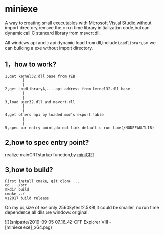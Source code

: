 # miniexe
A way to creating small executables with Microsoft Visual Studio,without import directory,remove the c run time library initialization code,but can dynamic call  C standard library from msvcrt.dll.

All windows api and c api dynamic load from dll,include `Loadlibrary`,so we can building a exe without import directory.
## 1，how to work?
```
1,get kernel32.dll base from PEB
        |
        |
2,get LoadLibraryA,... api address from kernel32.dll base
        |
        |
3,load user32.dll and msvcrt.dll
        |
        |
4,get others api by loaded mod's export table
        |
        |
5,spec our entry point,do not link default c run time(/NODEFAULTLIB)
```

## 2,how to spec entry point?
realize mainCRTstartup function,by [miniCRT](https://github.com/flydom/MiniCRT)

## 3,how to build?
```
First install cmake, git clone ...
cd .../src
mkdir build
cmake ../
vs2017 build release
```
On my pc,size of exe only 2560Bytes(2.5KB),it could be smaller, no run time dependence,all dlls are windows original.

![](snipaste/2019-09-05 07_16_42-CFF Explorer VIII - [miniexe.exe]_x64.png)

